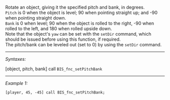 Rotate an object, giving it the specified pitch and bank, in degrees.<br>
`Pitch` is 0 when the object is level; 90 when pointing straight up; and -90 when pointing straight down.<br>
`Bank` is 0 when level; 90 when the object is rolled to the right, -90 when rolled to the left, and 180 when rolled upside down.<br>
Note that the object's `yaw` can be set with the `setDir` command, which should be issued before using this function, if required.<br>
The pitch/bank can be leveled out (set to 0) by using the `setDir` command.


---
*Syntaxes:*

[object, pitch, bank] call `BIS_fnc_setPitchBank`

---
*Example 1:*

```sqf
[player, 45, -45] call BIS_fnc_setPitchBank;
```